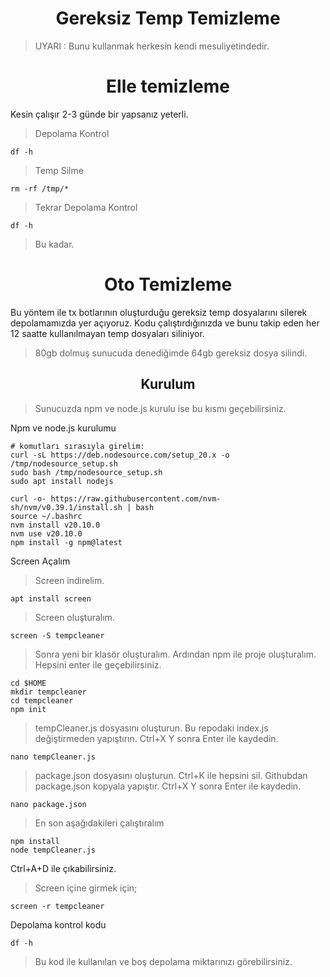 <h1 align="center">Gereksiz Temp Temizleme</h1>


> UYARI : Bunu kullanmak herkesin kendi mesuliyetindedir.


<h1 align="center">Elle temizleme</h1> 
 Kesin çalışır 2-3 günde bir yapsanız yeterli.

> Depolama Kontrol
```console
df -h
```
> Temp Silme
```console
rm -rf /tmp/*
```
> Tekrar Depolama Kontrol
```console
df -h
```
> Bu kadar.

<h1 align="center">Oto Temizleme</h1>

Bu yöntem ile tx botlarının oluşturduğu gereksiz temp dosyalarını silerek depolamamızda yer açıyoruz. Kodu çalıştırdığınızda ve bunu takip eden her 12 saatte kullanılmayan temp dosyaları siliniyor.

> 80gb dolmuş sunucuda denediğimde 64gb gereksiz dosya silindi. 

<h2 align="center">Kurulum</h2>

> Sunucuzda npm ve node.js kurulu ise bu kısmı geçebilirsiniz.

Npm ve node.js kurulumu 

```console
# komutları sırasıyla girelim:
curl -sL https://deb.nodesource.com/setup_20.x -o /tmp/nodesource_setup.sh
sudo bash /tmp/nodesource_setup.sh
sudo apt install nodejs

curl -o- https://raw.githubusercontent.com/nvm-sh/nvm/v0.39.1/install.sh | bash
source ~/.bashrc
nvm install v20.10.0
nvm use v20.10.0
npm install -g npm@latest
```
Screen Açalım

> Screen indirelim.

```console
apt install screen
```

> Screen oluşturalım.

```console
screen -S tempcleaner
```

> Sonra yeni bir klasör oluşturalım. Ardından npm ile proje oluşturalım. Hepsini enter ile geçebilirsiniz.

```console
cd $HOME
mkdir tempcleaner
cd tempcleaner
npm init
```

> tempCleaner.js dosyasını oluşturun. Bu repodaki index.js değiştirmeden yapıştırın. Ctrl+X Y sonra Enter ile kaydedin. 

```console
nano tempCleaner.js
```

> package.json dosyasını oluşturun. Ctrl+K ile hepsini sil. Githubdan package.json kopyala yapıştır. Ctrl+X Y sonra Enter ile kaydedin.

```console
nano package.json
```

> En son aşağıdakileri çalıştıralım

```console
npm install
node tempCleaner.js
```

 Ctrl+A+D ile çıkabilirsiniz.
> Screen içine girmek için;

```console
screen -r tempcleaner
```

Depolama kontrol kodu

```console
df -h
```
> Bu kod ile kullanılan ve boş depolama miktarınızı görebilirsiniz.
